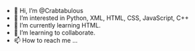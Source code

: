 - 👋 Hi, I’m @Crabtabulous
- 👀 I’m interested in Python, XML, HTML, CSS, JavaScript, C++
- 🌱 I’m currently learning HTML.
- 💞️ I’m learning to collaborate.
- 📫 How to reach me ...

<!---
Crabtabulous/Crabtabulous is a ✨ special ✨ repository because its `README.md` (this file) appears on your GitHub profile.
You can click the Preview link to take a look at your changes.
--->
